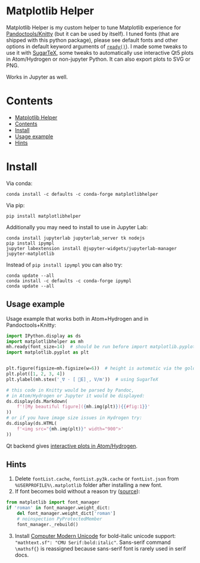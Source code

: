 # Matplotlib Helper

Matplotlib Helper is my custom helper to tune Matplotlib experience for [Pandoctools/Knitty](https://github.com/kiwi0fruit/pandoctools) (but it can be used by itself). I tuned fonts (that are shipped with this python package), please see default fonts and other options in default keyword arguments of [`ready()`](https://github.com/kiwi0fruit/matplotlibhelper/blob/master/matplotlibhelper/matplotlib_helper.py)). I made some tweaks to use it with [SugarTeX](https://github.com/kiwi0fruit/sugartex), some tweaks to automatically use interactive Qt5 plots in Atom/Hydrogen or non-jupyter Python. It can also export plots to SVG or PNG.

Works in Jupyter as well.


# Contents

* [Matplotlib Helper](#matplotlib-helper)
* [Contents](#contents)
* [Install](#install)
* [Usage example](#usage-example)
* [Hints](#hints)


# Install

Via conda:

```
conda install -c defaults -c conda-forge matplotlibhelper
```

Via pip:

```
pip install matplotlibhelper
```


Additionally you may need to install to use in Jupyter Lab:

```
conda install jupyterlab jupyterlab_server tk nodejs
pip install ipympl
jupyter labextension install @jupyter-widgets/jupyterlab-manager jupyter-matplotlib
```
Instead of `pip install ipympl` you can also try:
```
conda update --all
conda install -c defaults -c conda-forge ipympl
conda update --all
```


## Usage example

Usage example that works both in Atom+Hydrogen and in Pandoctools+Knitty:

```py
import IPython.display as ds
import matplotlibhelper as mh
mh.ready(font_size=14)  # should be run before import matplotlib.pyplot
import matplotlib.pyplot as plt


plt.figure(figsize=mh.figsize(w=6))  # height is automatic via the golden ration
plt.plot([1, 2, 3, 4])
plt.ylabel(mh.stex('ˎ∇ ⋅ [ ⃗E]ˎ, V/m'))  # using SugarTeX

# this code in Knitty would be parsed by Pandoc,
# in Atom/Hydrogen or Jupyter it would be displayed:
ds.display(ds.Markdown(
    f'![My beautiful figure]({mh.img(plt)}){{#fig:1}}'
))
# or if you have image size issues in Hydrogen try:
ds.display(ds.HTML(
    f'<img src="{mh.img(plt)}" width="900">'
))
```

Qt backend gives [interactive plots in Atom/Hydrogen](https://nteract.gitbooks.io/hydrogen/docs/Usage/Examples.html#interactive-plots-using-matplotlib).


## Hints

1. Delete `fontList.cache`, `fontList.py3k.cache` or `fontList.json` from `%USERPROFILE%\.matplotlib` folder after installing a new font.
2. If font becomes bold without a reason try ([source](https://github.com/matplotlib/matplotlib/issues/5574)):

```py
from matplotlib import font_manager
if 'roman' in font_manager.weight_dict:
    del font_manager.weight_dict['roman']
    # noinspection PyProtectedMember
    font_manager._rebuild()
```

3. Install [Computer Modern Unicode](https://sourceforge.net/projects/cm-unicode/) for bold-italic unicode support: `"mathtext.sf": "CMU Serif:bold:italic"`. Sans-serif command `\mathsf{}` is reassigned because sans-serif font is rarely used in serif docs.
